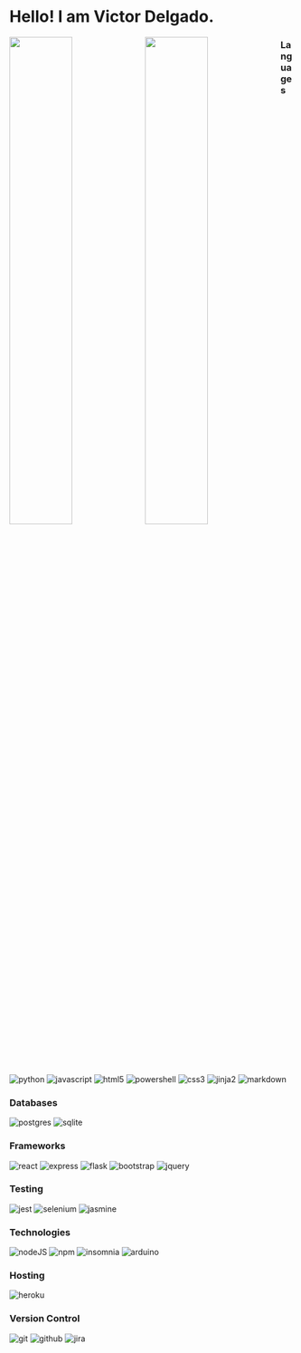 # Hello! I am Victor Delgado.
 
<img align='left' width='47%' src="https://github-readme-stats.vercel.app/api?username=ItsTheRealVictor&show_icons=true&theme=radical" />
<img align='left' width='47%' src="https://github-readme-stats.vercel.app/api/top-langs/?username=ItsTheRealVictor&layout=compact" />


### Languages

<img alt='python' src='https://img.shields.io/badge/python-3670A0?style=for-the-badge&logo=python&logoColor=ffdd54'/>
<img alt='javascript' src='https://img.shields.io/badge/javascript-%23323330.svg?style=for-the-badge&logo=javascript&logoColor=%23F7DF1E'/>
<img alt='html5' src='https://img.shields.io/badge/html5-%23E34F26.svg?style=for-the-badge&logo=html5&logoColor=white'/>
<img alt='powershell' src='https://img.shields.io/badge/PowerShell-%235391FE.svg?style=for-the-badge&logo=powershell&logoColor=white'/>
<img alt='css3' src='https://img.shields.io/badge/css3-%231572B6.svg?style=for-the-badge&logo=css3&logoColor=white'/>
<img alt='jinja2' src='https://img.shields.io/badge/jinja-white.svg?style=for-the-badge&logo=jinja&logoColor=black'/>
<img alt='markdown' src='https://img.shields.io/badge/markdown-%23000000.svg?style=for-the-badge&logo=markdown&logoColor=white'/>

### Databases

<img alt='postgres' src='https://img.shields.io/badge/postgres-%23316192.svg?style=for-the-badge&logo=postgresql&logoColor=white'/>
<img alt='sqlite' src='https://img.shields.io/badge/sqlite-%2307405e.svg?style=for-the-badge&logo=sqlite&logoColor=white'/>

### Frameworks

<img alt='react' src='https://img.shields.io/badge/react-%2320232a.svg?style=for-the-badge&logo=react&logoColor=%2361DAFB'/>
<img alt='express' src='https://img.shields.io/badge/express.js-%23404d59.svg?style=for-the-badge&logo=express&logoColor=%2361DAFB'/>
<img alt='flask' src='https://img.shields.io/badge/flask-%23000.svg?style=for-the-badge&logo=flask&logoColor=white'/>
<img alt='bootstrap' src='https://img.shields.io/badge/bootstrap-%23563D7C.svg?style=for-the-badge&logo=bootstrap&logoColor=white'/>
<img alt='jquery' src='https://img.shields.io/badge/jquery-%230769AD.svg?style=for-the-badge&logo=jquery&logoColor=white'/>

### Testing

<img alt='jest' src='https://img.shields.io/badge/-jest-%23C21325?style=for-the-badge&logo=jest&logoColor=white'/>
<img alt='selenium' src='https://img.shields.io/badge/-selenium-%43B02A?style=for-the-badge&logo=selenium&logoColor=white'/>
<img alt='jasmine' src='https://img.shields.io/badge/jasmine-%238A4182.svg?style=for-the-badge&logo=jasmine&logoColor=white'/>

### Technologies

<img alt='nodeJS' src='https://img.shields.io/badge/node.js-6DA55F?style=for-the-badge&logo=node.js&logoColor=white'/>
<img alt='npm' src='https://img.shields.io/badge/NPM-%23CB3837.svg?style=for-the-badge&logo=npm&logoColor=white'/>
<img alt='insomnia' src='https://img.shields.io/badge/Insomnia-black?style=for-the-badge&logo=insomnia&logoColor=5849BE'/>
<img alt='arduino' src='https://img.shields.io/badge/-Arduino-00979D?style=for-the-badge&logo=Arduino&logoColor=white'/>

### Hosting

<img alt='heroku' src='https://img.shields.io/badge/heroku-%23430098.svg?style=for-the-badge&logo=heroku&logoColor=white'/>

### Version Control

<img alt='git' src='https://img.shields.io/badge/git-%23F05033.svg?style=for-the-badge&logo=git&logoColor=white'/>
<img alt='github' src='https://img.shields.io/badge/github-%23121011.svg?style=for-the-badge&logo=github&logoColor=white'/>
<img alt='jira' src='https://img.shields.io/badge/jira-%230A0FFF.svg?style=for-the-badge&logo=jira&logoColor=white'/>


